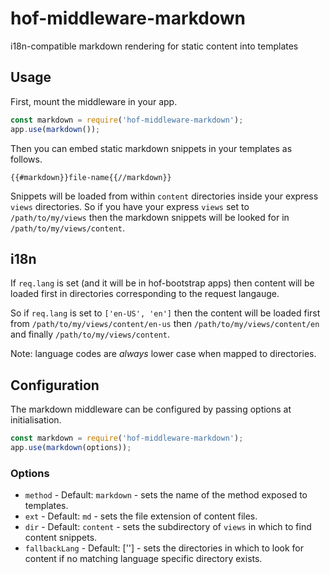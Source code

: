# hof-middleware-markdown
i18n-compatible markdown rendering for static content into templates

## Usage

First, mount the middleware in your app.

```js
const markdown = require('hof-middleware-markdown');
app.use(markdown());
```

Then you can embed static markdown snippets in your templates as follows.

```
{{#markdown}}file-name{{//markdown}}
```

Snippets will be loaded from within `content` directories inside your express `views` directories. So if you have your express `views` set to `/path/to/my/views` then the markdown snippets will be looked for in `/path/to/my/views/content`.

## i18n

If `req.lang` is set (and it will be in hof-bootstrap apps) then content will be loaded first in directories corresponding to the request langauge.

So if `req.lang` is set to `['en-US', 'en']` then the content will be loaded first from `/path/to/my/views/content/en-us` then `/path/to/my/views/content/en` and finally `/path/to/my/views/content`.

Note: language codes are *always* lower case when mapped to directories.

## Configuration

The markdown middleware can be configured by passing options at initialisation.

```js
const markdown = require('hof-middleware-markdown');
app.use(markdown(options));
```

### Options

* `method` - Default: `markdown` - sets the name of the method exposed to templates.
* `ext` - Default: `md` - sets the file extension of content files.
* `dir` - Default: `content` - sets the subdirectory of `views` in which to find content snippets.
* `fallbackLang` - Default: [''] - sets the directories in which to look for content if no matching language specific directory exists.
